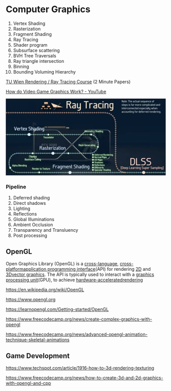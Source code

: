 # Computer Graphics

1. Vertex Shading
2. Rasterization
3. Fragment Shading
4. Ray Tracing
5. Shader program
6. Subsurface scattering
7. BVH Tree Traversals
8. Ray triangle intersection
9. Binning
10. Bounding Voluming Hierarchy

[TU Wien Rendering / Ray Tracing Course](https://www.youtube.com/playlist?list=PLujxSBD-JXgnGmsn7gEyN28P1DnRZG7qi) (2 Minute Papers)

[How do Video Game Graphics Work? - YouTube](https://youtu.be/C8YtdC8mxTU?si=QHa-SGSlaXNevkSB)

![video-game-graphics](../../media/Screenshot%202023-12-26%20at%2012.43.35.PM.jpg)

### Pipeline

1. Deferred shading
2. Direct shadows
3. Lighting
4. Reflections
5. Global Illuminations
6. Ambient Occlusion
7. Transparency and Transluency
8. Post processing

## OpenGL

Open Graphics Library (OpenGL) is a [cross-language](https://en.wikipedia.org/wiki/Language-independent_specification), [cross-platform](https://en.wikipedia.org/wiki/Cross-platform)[application programming interface](https://en.wikipedia.org/wiki/Application_programming_interface)(API) for rendering [2D](https://en.wikipedia.org/wiki/2D_computer_graphics) and [3D](https://en.wikipedia.org/wiki/3D_computer_graphics)[vector graphics](https://en.wikipedia.org/wiki/Vector_graphics). The API is typically used to interact with a [graphics processing unit](https://en.wikipedia.org/wiki/Graphics_processing_unit)(GPU), to achieve [hardware-accelerated](https://en.wikipedia.org/wiki/Hardware_acceleration)[rendering](https://en.wikipedia.org/wiki/Rendering_(computer_graphics))

https://en.wikipedia.org/wiki/OpenGL

https://www.opengl.org

https://learnopengl.com/Getting-started/OpenGL

https://www.freecodecamp.org/news/create-complex-graphics-with-opengl

https://www.freecodecamp.org/news/advanced-opengl-animation-technique-skeletal-animations

## Game Development

https://www.techspot.com/article/1916-how-to-3d-rendering-texturing

https://www.freecodecamp.org/news/how-to-create-3d-and-2d-graphics-with-opengl-and-cpp
